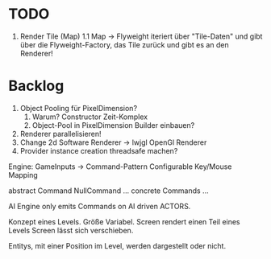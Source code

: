 # TODO
1. Render Tile (Map)
1.1 Map -> Flyweight iteriert über "Tile-Daten" und gibt über die Flyweight-Factory, das Tile zurück und gibt es an den Renderer!

# Backlog
1. Object Pooling für PixelDimension?
   1. Warum? Constructor Zeit-Komplex
   2. Object-Pool in PixelDimension Builder einbauen?
2. Renderer parallelisieren!
3. Change 2d Software Renderer -> lwjgl OpenGl Renderer
4. Provider instance creation threadsafe machen?







Engine:
GameInputs -> Command-Pattern
Configurable Key/Mouse Mapping

abstract Command
NullCommand
... concrete Commands ...

AI Engine only emits Commands on AI driven ACTORS.





Konzept eines Levels. Größe Variabel. 
Screen rendert einen Teil eines Levels
Screen lässt sich verschieben.

Entitys, mit einer Position im Level, werden dargestellt oder nicht.
